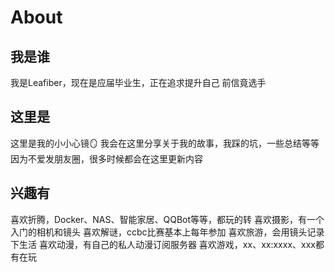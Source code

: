 # About


## 我是谁

我是Leafiber，现在是应届毕业生，正在追求提升自己
前信竟选手

## 这里是

这里是我的小小心镜🪞
我会在这里分享关于我的故事，我踩的坑，一些总结等等
因为不爱发朋友圈，很多时候都会在这里更新内容

## 兴趣有

喜欢折腾，Docker、NAS、智能家居、QQBot等等，都玩的转
喜欢摄影，有一个入门的相机和镜头
喜欢解谜，ccbc比赛基本上每年参加
喜欢旅游，会用镜头记录下生活
喜欢动漫，有自己的私人动漫订阅服务器
喜欢游戏，xx、xx:xxxx、xxx都有在玩